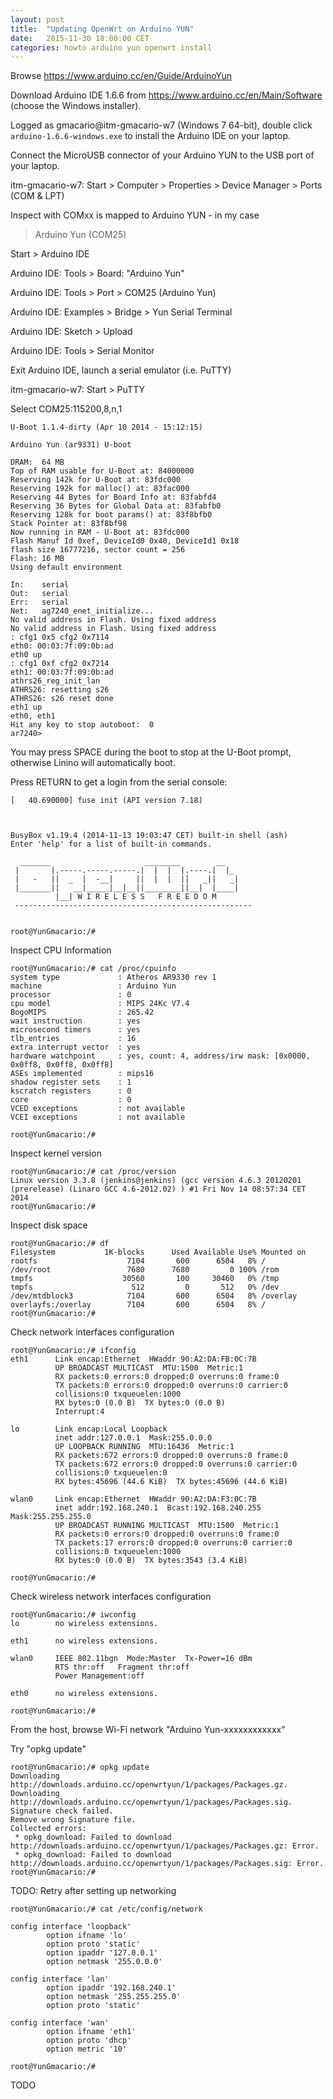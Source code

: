 ```yaml
---
layout: post
title:  "Updating OpenWrt on Arduino YUN"
date:   2015-11-30 18:00:00 CET
categories: howto arduino yun openwrt install
---
```

<!-- markdown-link-check-disable -->

Browse <https://www.arduino.cc/en/Guide/ArduinoYun>

Download Arduino IDE 1.6.6 from <https://www.arduino.cc/en/Main/Software> (choose the Windows installer).

Logged as gmacario@itm-gmacario-w7 (Windows 7 64-bit), double click `arduino-1.6.6-windows.exe` to install the Arduino IDE on your laptop.

Connect the MicroUSB connector of your Arduino YUN to the USB port of your laptop.

itm-gmacario-w7: Start > Computer > Properties > Device Manager > Ports (COM & LPT)

Inspect with COMxx is mapped to Arduino YUN - in my case

> Arduino Yun (COM25)

Start > Arduino IDE

Arduino IDE: Tools > Board: "Arduino Yun"

Arduino IDE: Tools > Port > COM25 (Arduino Yun)

Arduino IDE: Examples > Bridge > Yun Serial Terminal

Arduino IDE: Sketch > Upload

Arduino IDE: Tools > Serial Monitor

Exit Arduino IDE, launch a serial emulator (i.e. PuTTY)

itm-gmacario-w7: Start > PuTTY

Select COM25:115200,8,n,1

```
U-Boot 1.1.4-dirty (Apr 10 2014 - 15:12:15)

Arduino Yun (ar9331) U-boot

DRAM:  64 MB
Top of RAM usable for U-Boot at: 84000000
Reserving 142k for U-Boot at: 83fdc000
Reserving 192k for malloc() at: 83fac000
Reserving 44 Bytes for Board Info at: 83fabfd4
Reserving 36 Bytes for Global Data at: 83fabfb0
Reserving 128k for boot params() at: 83f8bfb0
Stack Pointer at: 83f8bf98
Now running in RAM - U-Boot at: 83fdc000
Flash Manuf Id 0xef, DeviceId0 0x40, DeviceId1 0x18
flash size 16777216, sector count = 256
Flash: 16 MB
Using default environment

In:    serial
Out:   serial
Err:   serial
Net:   ag7240_enet_initialize...
No valid address in Flash. Using fixed address
No valid address in Flash. Using fixed address
: cfg1 0x5 cfg2 0x7114
eth0: 00:03:7f:09:0b:ad
eth0 up
: cfg1 0xf cfg2 0x7214
eth1: 00:03:7f:09:0b:ad
athrs26_reg_init_lan
ATHRS26: resetting s26
ATHRS26: s26 reset done
eth1 up
eth0, eth1
Hit any key to stop autoboot:  0
ar7240>
```

You may press SPACE during the boot to stop at the U-Boot prompt, otherwise Linino will automatically boot.

Press RETURN to get a login from the serial console:

```
[   40.690000] fuse init (API version 7.18)



BusyBox v1.19.4 (2014-11-13 19:03:47 CET) built-in shell (ash)
Enter 'help' for a list of built-in commands.

  _______                     ________        __
 |       |.-----.-----.-----.|  |  |  |.----.|  |_
 |   -   ||  _  |  -__|     ||  |  |  ||   _||   _|
 |_______||   __|_____|__|__||________||__|  |____|
          |__| W I R E L E S S   F R E E D O M
 -----------------------------------------------------


root@YunGmacario:/#
```

Inspect CPU Information

```
root@YunGmacario:/# cat /proc/cpuinfo
system type             : Atheros AR9330 rev 1
machine                 : Arduino Yun
processor               : 0
cpu model               : MIPS 24Kc V7.4
BogoMIPS                : 265.42
wait instruction        : yes
microsecond timers      : yes
tlb_entries             : 16
extra interrupt vector  : yes
hardware watchpoint     : yes, count: 4, address/irw mask: [0x0000, 0x0ff8, 0x0ff8, 0x0ff8]
ASEs implemented        : mips16
shadow register sets    : 1
kscratch registers      : 0
core                    : 0
VCED exceptions         : not available
VCEI exceptions         : not available

root@YunGmacario:/#
```

Inspect kernel version

```
root@YunGmacario:/# cat /proc/version
Linux version 3.3.8 (jenkins@jenkins) (gcc version 4.6.3 20120201 (prerelease) (Linaro GCC 4.6-2012.02) ) #1 Fri Nov 14 08:57:34 CET 2014
root@YunGmacario:/#
```

Inspect disk space

```
root@YunGmacario:/# df
Filesystem           1K-blocks      Used Available Use% Mounted on
rootfs                    7104       600      6504   8% /
/dev/root                 7680      7680         0 100% /rom
tmpfs                    30560       100     30460   0% /tmp
tmpfs                      512         0       512   0% /dev
/dev/mtdblock3            7104       600      6504   8% /overlay
overlayfs:/overlay        7104       600      6504   8% /
root@YunGmacario:/#
```

Check network interfaces configuration

```
root@YunGmacario:/# ifconfig
eth1      Link encap:Ethernet  HWaddr 90:A2:DA:FB:0C:7B
          UP BROADCAST MULTICAST  MTU:1500  Metric:1
          RX packets:0 errors:0 dropped:0 overruns:0 frame:0
          TX packets:0 errors:0 dropped:0 overruns:0 carrier:0
          collisions:0 txqueuelen:1000
          RX bytes:0 (0.0 B)  TX bytes:0 (0.0 B)
          Interrupt:4

lo        Link encap:Local Loopback
          inet addr:127.0.0.1  Mask:255.0.0.0
          UP LOOPBACK RUNNING  MTU:16436  Metric:1
          RX packets:672 errors:0 dropped:0 overruns:0 frame:0
          TX packets:672 errors:0 dropped:0 overruns:0 carrier:0
          collisions:0 txqueuelen:0
          RX bytes:45696 (44.6 KiB)  TX bytes:45696 (44.6 KiB)

wlan0     Link encap:Ethernet  HWaddr 90:A2:DA:F3:0C:7B
          inet addr:192.168.240.1  Bcast:192.168.240.255  Mask:255.255.255.0
          UP BROADCAST RUNNING MULTICAST  MTU:1500  Metric:1
          RX packets:0 errors:0 dropped:0 overruns:0 frame:0
          TX packets:17 errors:0 dropped:0 overruns:0 carrier:0
          collisions:0 txqueuelen:1000
          RX bytes:0 (0.0 B)  TX bytes:3543 (3.4 KiB)

root@YunGmacario:/#
```

Check wireless network interfaces configuration

```
root@YunGmacario:/# iwconfig
lo        no wireless extensions.

eth1      no wireless extensions.

wlan0     IEEE 802.11bgn  Mode:Master  Tx-Power=16 dBm
          RTS thr:off   Fragment thr:off
          Power Management:off

eth0      no wireless extensions.

root@YunGmacario:/#
```

From the host, browse Wi-Fi network "Arduino Yun-xxxxxxxxxxxx"

Try "opkg update"

```
root@YunGmacario:/# opkg update
Downloading http://downloads.arduino.cc/openwrtyun/1/packages/Packages.gz.
Downloading http://downloads.arduino.cc/openwrtyun/1/packages/Packages.sig.
Signature check failed.
Remove wrong Signature file.
Collected errors:
 * opkg_download: Failed to download http://downloads.arduino.cc/openwrtyun/1/packages/Packages.gz: Error.
 * opkg_download: Failed to download http://downloads.arduino.cc/openwrtyun/1/packages/Packages.sig: Error.
root@YunGmacario:/#
```

TODO: Retry after setting up networking

```
root@YunGmacario:/# cat /etc/config/network

config interface 'loopback'
        option ifname 'lo'
        option proto 'static'
        option ipaddr '127.0.0.1'
        option netmask '255.0.0.0'

config interface 'lan'
        option ipaddr '192.168.240.1'
        option netmask '255.255.255.0'
        option proto 'static'

config interface 'wan'
        option ifname 'eth1'
        option proto 'dhcp'
        option metric '10'

root@YunGmacario:/#
```

TODO

<!-- markdown-link-check-enable -->
<!-- EOF -->
